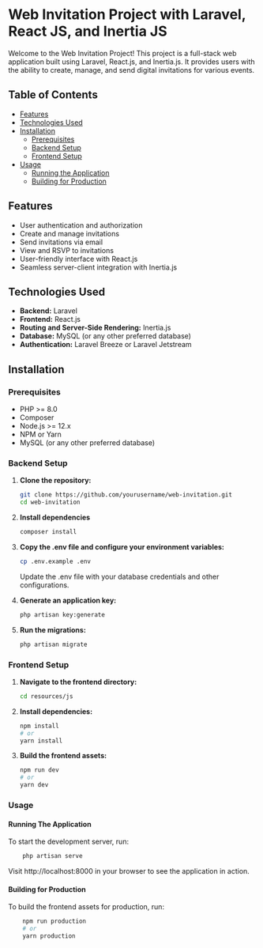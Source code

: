 # Web Invitation Project with Laravel, React JS, and Inertia JS

Welcome to the Web Invitation Project! This project is a full-stack web application built using Laravel, React.js, and Inertia.js. It provides users with the ability to create, manage, and send digital invitations for various events.

## Table of Contents

- [Features](#features)
- [Technologies Used](#technologies-used)
- [Installation](#installation)
  - [Prerequisites](#prerequisites)
  - [Backend Setup](#backend-setup)
  - [Frontend Setup](#frontend-setup)
- [Usage](#usage)
  - [Running the Application](#running-the-application)
  - [Building for Production](#building-for-production)

## Features

- User authentication and authorization
- Create and manage invitations
- Send invitations via email
- View and RSVP to invitations
- User-friendly interface with React.js
- Seamless server-client integration with Inertia.js

## Technologies Used

- **Backend:** Laravel
- **Frontend:** React.js
- **Routing and Server-Side Rendering:** Inertia.js
- **Database:** MySQL (or any other preferred database)
- **Authentication:** Laravel Breeze or Laravel Jetstream

## Installation

### Prerequisites

- PHP >= 8.0
- Composer
- Node.js >= 12.x
- NPM or Yarn
- MySQL (or any other preferred database)

### Backend Setup

1. **Clone the repository:**

   ```bash
   git clone https://github.com/yourusername/web-invitation.git
   cd web-invitation
    ```

2. **Install dependencies**

   ```bash
   composer install
    ```
3. **Copy the .env file and configure your environment variables:**

   ```bash
   cp .env.example .env
    ```
   Update the .env file with your database credentials and other configurations.
   
5. **Generate an application key:**
   ```bash
   php artisan key:generate
    ```
6. **Run the migrations:**
   ```bash
   php artisan migrate
    ```

### Frontend Setup
1. **Navigate to the frontend directory:**
   ```bash
   cd resources/js
    ```
2. **Install dependencies:**
   ```bash
   npm install
   # or
   yarn install
   ```
3. **Build the frontend assets:**
   ```bash
   npm run dev
   # or
   yarn dev
    ```

### Usage
#### Running The Application
To start the development server, run:
```bash
    php artisan serve
```
Visit http://localhost:8000 in your browser to see the application in action.

#### Building for Production
To build the frontend assets for production, run:
```bash
    npm run production
    # or
    yarn production
```



   
   

